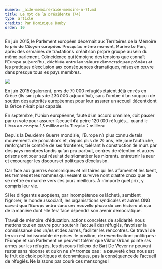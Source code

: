 ```yaml
---
numero: _aide-memoire/aide-memoire-n-74.md
title: Le mot de la présidente (74)
type: article
credits: Par Dominique Dauby
order: 10
---
```

En juin 2015, le Parlement européen décernait aux Territoires de la Mémoire le prix de Citoyen européen. Presqu’au même moment, Marine Le Pen, après des semaines de tractations, créait son propre groupe au sein du même parlement. Coïncidence qui témoigne des tensions que connaît l’Europe aujourd’hui, déchirée entre les valeurs démocratiques prônées et les pratiques d’exclusion aux conséquences dramatiques, mises en œuvre dans presque tous les pays membres.

![](/assets/uploads/am-80-dominique-dauby.jpg)

En juin 2015 également, près de 70 000 réfugiés étaient déjà entrés en Grèce (Ils sont plus de 230 000 aujourd’hui), sans l’ombre d’un soupçon de soutien des autorités européennes pour leur assurer un accueil décent dont la Grèce n’était plus capable.

En septembre, l’Union européenne, faute d’un accord unanime, doit passer par un vote pour assurer l’accueil d’à peine 120 000 réfugiés… quand le Liban en compte 1,5 million et la Turquie 2 millions.

Depuis la Deuxième Guerre mondiale, l’Europe n’a plus connu de tels mouvements de populations et, depuis plus de 20 ans, elle joue l’autruche, renforçant le contrôle de ses frontières, tolérant la construction de murs par des pays membres tandis qu’un peu partout, centres de rétention et autres prisons ont pour seul résultat de stigmatiser les migrants, entretenir la peur et encourager les discours et politiques d’exclusion.

Car face aux guerres économiques et militaires qui les affament et les tuent, les femmes et les hommes qui veulent survivre n’ont d’autre choix que de se mettre en marche vers des jours meilleurs. À n’importe quel prix, y compris leur vie.

Si les dirigeants européens, par incompétence ou lâcheté, semblent l’ignorer, le monde associatif, les organisations syndicales et autres ONG savent que l’Europe entre dans une nouvelle phase de son histoire et que de la manière dont elle fera face dépendra son avenir démocratique.

Travail de mémoire, d’éducation, actions concrètes de solidarité, nous mettons tout en œuvre pour soutenir l’accueil des réfugiés, favoriser la connaissance des un/es et des autres, faciliter les rencontres. Ce travail de terrain est indissociable de prises de position, de revendications politiques : l’Europe et son Parlement ne peuvent tolérer que Viktor Orban pointe ses armes sur les réfugiés, les discours fielleux de Bart De Wever ne peuvent rester sans réponse et qu’on ne s’y trompe pas : la pauvreté chez nous est le fruit de choix politiques et économiques, pas la conséquence de l’accueil de réfugiés. Ne laissons pas courir ces mensonges !
